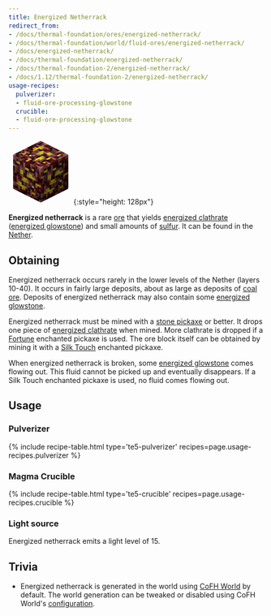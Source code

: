 ```yaml
---
title: Energized Netherrack
redirect_from:
- /docs/thermal-foundation/ores/energized-netherrack/
- /docs/thermal-foundation/world/fluid-ores/energized-netherrack/
- /docs/energized-netherrack/
- /docs/thermal-foundation/energized-netherrack/
- /docs/thermal-foundation-2/energized-netherrack/
- /docs/1.12/thermal-foundation-2/energized-netherrack/
usage-recipes:
  pulverizer:
  - fluid-ore-processing-glowstone
  crucible:
  - fluid-ore-processing-glowstone
---
```


![Energized netherrack](/assets/images/thermal-foundation-2/ore-fluid-glowstone.png){:style="height: 128px"}


**Energized netherrack** is a rare [ore](https://minecraft.gamepedia.com/Ore)
that yields [energized clathrate](/docs/1.12/thermal-foundation/energized-clathrate/) ([energized
glowstone](/docs/1.12/thermal-foundation/energized-glowstone/)) and small amounts of
[sulfur](/docs/1.12/thermal-foundation/sulfur/). It can be found in the
[Nether](https://minecraft.gamepedia.com/The_Nether).


Obtaining
---------

Energized netherrack occurs rarely in the lower levels of the Nether (layers
10-40). It occurs in fairly large deposits, about as large as deposits of [coal
ore](https://minecraft.gamepedia.com/Coal_Ore). Deposits of energized netherrack
may also contain some [energized glowstone](/docs/1.12/thermal-foundation/energized-glowstone/).

Energized netherrack must be mined with a [stone
pickaxe](https://minecraft.gamepedia.com/Pickaxe) or better. It drops one piece
of [energized clathrate](/docs/1.12/thermal-foundation/energized-clathrate/) when mined. More clathrate
is dropped if a [Fortune](https://minecraft.gamepedia.com/Fortune) enchanted
pickaxe is used. The ore block itself can be obtained by mining it with a [Silk
Touch](https://minecraft.gamepedia.com/Silk_Touch) enchanted pickaxe.

When energized netherrack is broken, some [energized
glowstone](/docs/1.12/thermal-foundation/energized-glowstone/) comes flowing out. This fluid cannot be
picked up and eventually disappears. If a Silk Touch enchanted pickaxe is used,
no fluid comes flowing out.


Usage
-----

### Pulverizer
{% include recipe-table.html type='te5-pulverizer' recipes=page.usage-recipes.pulverizer %}

### Magma Crucible
{% include recipe-table.html type='te5-crucible' recipes=page.usage-recipes.crucible %}

### Light source
Energized netherrack emits a light level of 15.


Trivia
------

* Energized netherrack is generated in the world using [CoFH
  World](/docs/1.12/cofh-world/) by default. The world generation can be tweaked or
  disabled using CoFH World's
  [configuration](/docs/1.12/cofh-world/world-generator-configuration/).
